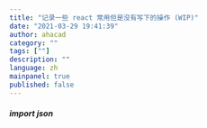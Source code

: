 ```yaml
---
title: "记录一些 react 常用但是没有写下的操作 (WIP)"
date: "2021-03-29 19:41:39"
author: ahacad
category: ""
tags: [""]
description: ""
language: zh
mainpanel: true
published: false
---
```


##### import json
